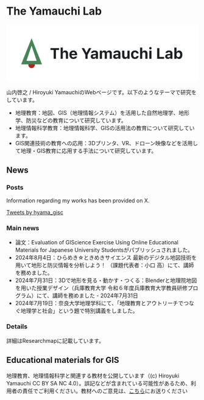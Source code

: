 # The Yamauchi Lab

![gis](./img/logo.png)

山内啓之 / Hiroyuki YamauchiのWebページです。以下のようなテーマで研究をしています。

- 地理教育：地図、GIS（地理情報システム）を活用した自然地理学、地形学、防災などの教育について研究しています。
- 地理情報科学教育：地理情報科学、GISの活用法の教育について研究しています。
- GIS関連技術の教育への応用：3Dプリンタ、VR、ドローン映像などを活用して地理・GIS教育に応用する手法について研究しています。

## News

### Posts​
Information regarding my works has been provided on X.

<a class="twitter-timeline" href="https://twitter.com/hyama_gisc?ref_src=twsrc%5Etfw">Tweets by hyama_gisc</a> <script async src="https://platform.twitter.com/widgets.js" charset="utf-8"></script>

### Main news
- 論文：Evaluation of GIScience Exercise Using Online Educational Materials for Japanese University Studentsがパブリッシュされました。
- 2024年8月4日：ひらめき☆ときめきサイエンス 最新のデジタル地図技術を用いて地形と防災情報を分析しよう！ （課題代表者：小口 高）にて、講師を務めました。
- 2024年7月31日：3Dで地形を見る・動かす・つくる：Blenderと地理院地図を用いた授業デザイン（兵庫教育大学 令和６年度兵庫教育大学教員研修プログラム）にて、講師を務めました - 2024年7月31日
- 2024年7月19日：奈良大学地理学科にて、「地理教育とアウトリーチでつなぐ地理学と社会」という題で特別講義をしました。

### Details​
詳細はResearchmapに記載しています。

## Educational materials for GIS
地理教育、地理情報科学と関連する教材を公開しています（(c) Hiroyuki Yamauchi CC BY SA NC 4.0）。誤記などが含まれている可能性があるため、利用者の責任でご利用ください。教材へのご意見は、[こちら](https://forms.gle/tDsLonT4gNqTkPP69)にお送りください
